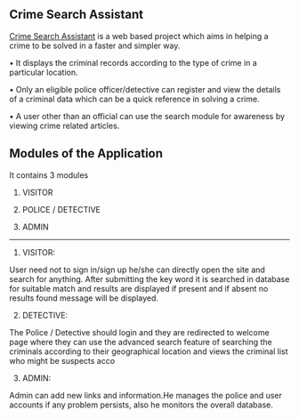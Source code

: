 ## Crime Search Assistant

[Crime Search Assistant](https://www.crimesearch.online/) is a web based project which aims in helping a crime to be solved in a faster and simpler way.

• It displays the criminal records according to the type of crime in a particular location.

• Only an eligible police officer/detective can register and view the details of a criminal data which can be a quick reference in solving a crime.

• A user other than an official can use the search module for awareness by viewing crime related articles.

## Modules of the Application

It contains 3 modules

1. VISITOR

2. POLICE / DETECTIVE

3. ADMIN

--------------------------------------------

1. VISITOR:

User need not to sign in/sign up he/she can directly open the site and search for anything. After submitting the key word it is searched in database for suitable match and results are displayed if present and if absent no results found message will be displayed.

2. DETECTIVE:

The Police / Detective should login and they are redirected to welcome page where they can use the advanced search feature of searching the criminals according to their geographical location and views the criminal list who might be suspects acco

3. ADMIN:

Admin can add new links and information.He manages the police and user accounts if any problem persists, also he monitors the overall database.

